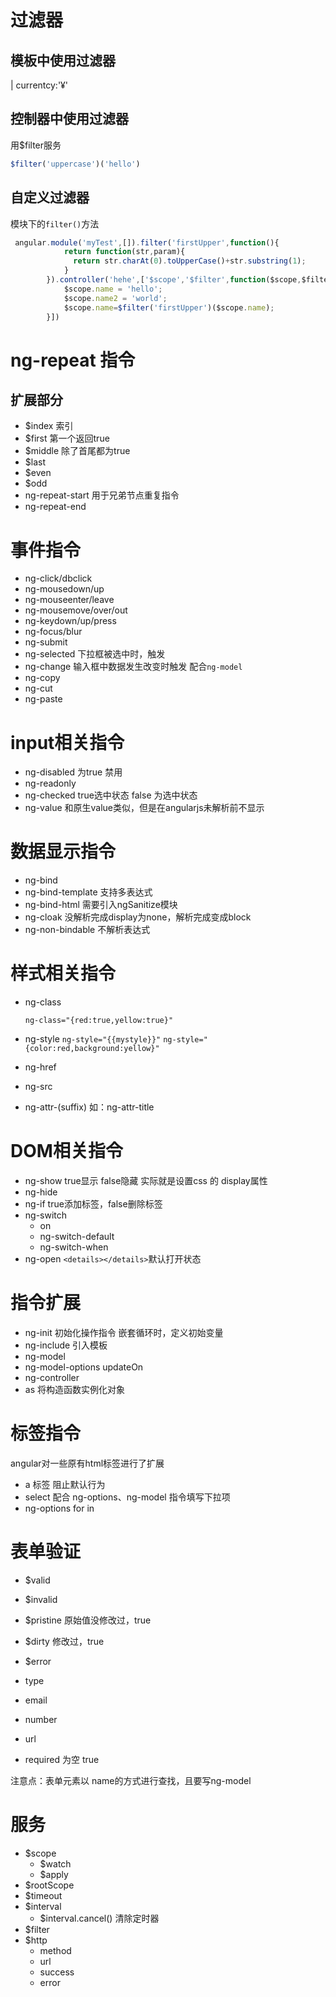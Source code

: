 # 过滤器
## 模板中使用过滤器

| currentcy:'&yen;'

## 控制器中使用过滤器

用$filter服务
```javascript
$filter('uppercase')('hello')
```
## 自定义过滤器
模块下的`filter()`方法
```javascript
 angular.module('myTest',[]).filter('firstUpper',function(){
            return function(str,param){
              return str.charAt(0).toUpperCase()+str.substring(1);
            }
        }).controller('hehe',['$scope','$filter',function($scope,$filter){
            $scope.name = 'hello';
            $scope.name2 = 'world';
            $scope.name=$filter('firstUpper')($scope.name);
        }])
```

# ng-repeat 指令
## 扩展部分
* $index 索引
* $first 第一个返回true
* $middle 除了首尾都为true
* $last 
* $even
* $odd
* ng-repeat-start  用于兄弟节点重复指令
* ng-repeat-end

# 事件指令
* ng-click/dbclick
* ng-mousedown/up
* ng-mouseenter/leave
* ng-mousemove/over/out
* ng-keydown/up/press
* ng-focus/blur
* ng-submit
* ng-selected 下拉框被选中时，触发
* ng-change 输入框中数据发生改变时触发  配合`ng-model`
* ng-copy 
* ng-cut
* ng-paste

# input相关指令
* ng-disabled  为true 禁用
* ng-readonly 
* ng-checked  true选中状态 false 为选中状态
* ng-value 和原生value类似，但是在angularjs未解析前不显示

# 数据显示指令
* ng-bind
* ng-bind-template 支持多表达式
* ng-bind-html 需要引入ngSanitize模块
* ng-cloak 没解析完成display为none，解析完成变成block
* ng-non-bindable 不解析表达式

# 样式相关指令
* ng-class 
  
  `ng-class="{red:true,yellow:true}"`
  
* ng-style  `ng-style="{{mystyle}}"` `ng-style="{color:red,background:yellow}"`
* ng-href
* ng-src
* ng-attr-(suffix) 如：ng-attr-title

# DOM相关指令
* ng-show  true显示 false隐藏 实际就是设置css 的 display属性
* ng-hide
* ng-if   true添加标签，false删除标签
* ng-switch 
  * on
  * ng-switch-default
  * ng-switch-when
* ng-open  `<details></details>`默认打开状态

# 指令扩展
* ng-init 初始化操作指令  嵌套循环时，定义初始变量
* ng-include 引入模板
* ng-model
 * ng-model-options updateOn
* ng-controller
 * as 将构造函数实例化对象
 
 # 标签指令
 angular对一些原有html标签进行了扩展
* a 标签 阻止默认行为
* select  配合 ng-options、ng-model 指令填写下拉项 
 * ng-options  for in

# 表单验证
* $valid 
* $invalid
* $pristine 原始值没修改过，true 
* $dirty 修改过，true
* $error

* type
 * email
 * number
 * url
* required 为空 true 


注意点：表单元素以 name的方式进行查找，且要写ng-model

# 服务
* $scope
  * $watch
  * $apply
* $rootScope
* $timeout
* $interval
  * $interval.cancel()  清除定时器
* $filter
* $http
  * method
  * url
  * success
  * error